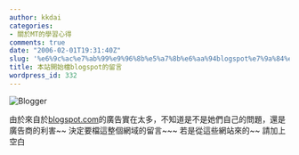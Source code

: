 ```yaml
---
author: kkdai
categories:
- 關於MT的學習心得
comments: true
date: "2006-02-01T19:31:40Z"
slug: '%e6%9c%ac%e7%ab%99%e9%96%8b%e5%a7%8b%e6%aa%94blogspot%e7%9a%84%e7%95%99%e8%a8%80'
title: 本站開始檔blogspot的留言
wordpress_id: 332
---
```


![Blogger](http://www.blogger.com/img/logo100.gif)

由於來自於[blogspot.com](http://www.blogger.com/start)的廣告實在太多，不知道是不是她們自己的問題，還是廣告商的利害~~ 決定要檔這整個網域的留言~~~ 若是從這些網站來的~~ 請加上空白
